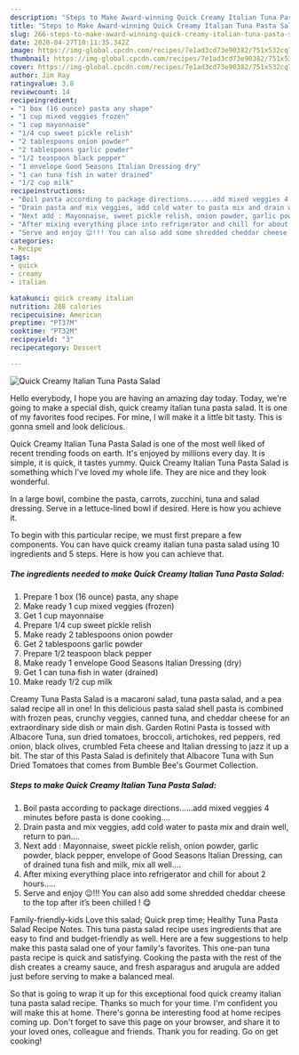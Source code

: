 ```yaml
---
description: "Steps to Make Award-winning Quick Creamy Italian Tuna Pasta Salad"
title: "Steps to Make Award-winning Quick Creamy Italian Tuna Pasta Salad"
slug: 266-steps-to-make-award-winning-quick-creamy-italian-tuna-pasta-salad
date: 2020-04-27T10:11:35.342Z
image: https://img-global.cpcdn.com/recipes/7e1ad3cd73e90382/751x532cq70/quick-creamy-italian-tuna-pasta-salad-recipe-main-photo.jpg
thumbnail: https://img-global.cpcdn.com/recipes/7e1ad3cd73e90382/751x532cq70/quick-creamy-italian-tuna-pasta-salad-recipe-main-photo.jpg
cover: https://img-global.cpcdn.com/recipes/7e1ad3cd73e90382/751x532cq70/quick-creamy-italian-tuna-pasta-salad-recipe-main-photo.jpg
author: Jim Ray
ratingvalue: 3.8
reviewcount: 14
recipeingredient:
- "1 box (16 ounce) pasta any shape"
- "1 cup mixed veggies frozen"
- "1 cup mayonnaise"
- "1/4 cup sweet pickle relish"
- "2 tablespoons onion powder"
- "2 tablespoons garlic powder"
- "1/2 teaspoon black pepper"
- "1 envelope Good Seasons Italian Dressing dry"
- "1 can tuna fish in water drained"
- "1/2 cup milk"
recipeinstructions:
- "Boil pasta according to package directions......add mixed veggies 4 minutes before pasta is done cooking...."
- "Drain pasta and mix veggies, add cold water to pasta mix and drain well, return to pan...."
- "Next add : Mayonnaise, sweet pickle relish, onion powder, garlic powder, black pepper, envelope of Good Seasons Italian Dressing, can of drained tuna fish and milk, mix all well...."
- "After mixing everything place into refrigerator and chill for about 2 hours....."
- "Serve and enjoy 😉!!! You can also add some shredded cheddar cheese to the top after it’s been chilled ! 😋"
categories:
- Recipe
tags:
- quick
- creamy
- italian

katakunci: quick creamy italian 
nutrition: 268 calories
recipecuisine: American
preptime: "PT37M"
cooktime: "PT32M"
recipeyield: "3"
recipecategory: Dessert

---
```



![Quick Creamy Italian Tuna Pasta Salad](https://img-global.cpcdn.com/recipes/7e1ad3cd73e90382/751x532cq70/quick-creamy-italian-tuna-pasta-salad-recipe-main-photo.jpg)

Hello everybody, I hope you are having an amazing day today. Today, we're going to make a special dish, quick creamy italian tuna pasta salad. It is one of my favorites food recipes. For mine, I will make it a little bit tasty. This is gonna smell and look delicious.

Quick Creamy Italian Tuna Pasta Salad is one of the most well liked of recent trending foods on earth. It's enjoyed by millions every day. It is simple, it is quick, it tastes yummy. Quick Creamy Italian Tuna Pasta Salad is something which I've loved my whole life. They are nice and they look wonderful.

In a large bowl, combine the pasta, carrots, zucchini, tuna and salad dressing. Serve in a lettuce-lined bowl if desired. Here is how you achieve it.


To begin with this particular recipe, we must first prepare a few components. You can have quick creamy italian tuna pasta salad using 10 ingredients and 5 steps. Here is how you can achieve that.

<!--inarticleads1-->

##### The ingredients needed to make Quick Creamy Italian Tuna Pasta Salad:

1. Prepare 1 box (16 ounce) pasta, any shape
1. Make ready 1 cup mixed veggies (frozen)
1. Get 1 cup mayonnaise
1. Prepare 1/4 cup sweet pickle relish
1. Make ready 2 tablespoons onion powder
1. Get 2 tablespoons garlic powder
1. Prepare 1/2 teaspoon black pepper
1. Make ready 1 envelope Good Seasons Italian Dressing (dry)
1. Get 1 can tuna fish in water (drained)
1. Make ready 1/2 cup milk


Creamy Tuna Pasta Salad is a macaroni salad, tuna pasta salad, and a pea salad recipe all in one! In this delicious pasta salad shell pasta is combined with frozen peas, crunchy veggies, canned tuna, and cheddar cheese for an extraordinary side dish or main dish. Garden Rotini Pasta is tossed with Albacore Tuna, sun dried tomatoes, broccoli, artichokes, red peppers, red onion, black olives, crumbled Feta cheese and Italian dressing to jazz it up a bit. The star of this Pasta Salad is definitely that Albacore Tuna with Sun Dried Tomatoes that comes from Bumble Bee&#39;s Gourmet Collection. 

<!--inarticleads2-->

##### Steps to make Quick Creamy Italian Tuna Pasta Salad:

1. Boil pasta according to package directions......add mixed veggies 4 minutes before pasta is done cooking....
1. Drain pasta and mix veggies, add cold water to pasta mix and drain well, return to pan....
1. Next add : Mayonnaise, sweet pickle relish, onion powder, garlic powder, black pepper, envelope of Good Seasons Italian Dressing, can of drained tuna fish and milk, mix all well....
1. After mixing everything place into refrigerator and chill for about 2 hours.....
1. Serve and enjoy 😉!!! You can also add some shredded cheddar cheese to the top after it’s been chilled ! 😋


Family-friendly-kids Love this salad; Quick prep time; Healthy Tuna Pasta Salad Recipe Notes. This tuna pasta salad recipe uses ingredients that are easy to find and budget-friendly as well. Here are a few suggestions to help make this pasta salad one of your family&#39;s favorites. This one-pan tuna pasta recipe is quick and satisfying. Cooking the pasta with the rest of the dish creates a creamy sauce, and fresh asparagus and arugula are added just before serving to make a balanced meal. 

So that is going to wrap it up for this exceptional food quick creamy italian tuna pasta salad recipe. Thanks so much for your time. I'm confident you will make this at home. There's gonna be interesting food at home recipes coming up. Don't forget to save this page on your browser, and share it to your loved ones, colleague and friends. Thank you for reading. Go on get cooking!
